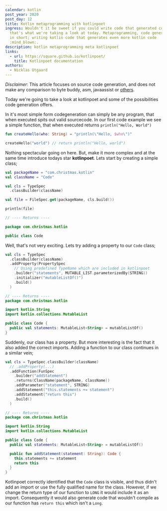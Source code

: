 ```yaml
---
calendar: kotlin
post_year: 2020
post_day: 12
title: Kotlin metaprogramming with kotlinpoet
ingress: Wouldn't it be sweet if you could write code that generated code. Well,
  that's what we're taking a look at today. Metaprogramming, code generation, or
  in short; writing kotlin code that generates even more kotlin code
  :mind_blown:.
description: kotlin metaprogramming meta kotlinpoet
links:
  - url: https://square.github.io/kotlinpoet/
    title: Kotlinpoet documentation
authors:
  - Nicklas Utgaard
---
```

_Disclaimer_: This article focuses on source code generation, and does not make any comparison to byte buddy, asm, javaassist or [others](https://stackoverflow.com/questions/2261947/are-there-alternatives-to-cglib/9823788#9823788). 

Today we're going to take a look at kotlinpoet and some of the possibilities code generation offers. 

In it's most simple form codegeneration can simply be any program, that when executed spits out valid sourcecode. In our first code example we see a simple function, that when executed returns `println("Hello, World")`
```kotlin
fun createHello(who: String) = "println(\"Hello, $who\")"

createHello("world") // return println("Hello, world")
```

Nothing spectacular going on here. But, make it more complex and at the same time introduce todays star **kotlinpoet**. Lets start by creating a simple class;
```kotlin
val packageName = "com.christmas.kotlin"
val className = "Code"

val cls = TypeSpec
  .classBuilder(className)

val file = FileSpec.get(packageName, cls.build())

println(file)

// ---- Returns ----

package com.christmas.kotlin

public class Code
```

Well, that's not very exciting. Lets try adding a property to our `Code` class;
```kotlin
val cls = TypeSpec
  .classBuilder(className)
  .addProperty(PropertySpec
    // Using predefined TypeName which are included in kotlinpoet
    .builder("statements", MUTABLE_LIST.parameterizedBy(STRING))
    .initializer("mutableListOf()")
    .build()
  )

// ---- Returns ----
package com.christmas.kotlin

import kotlin.String
import kotlin.collections.MutableList

public class Code {
  public val statements: MutableList<String> = mutableListOf()
}
```

Suddenly, our class has a property. But more interesting is the fact that it also added the correct imports. Adding a function to our class continues in a similar vein;
```kotlin
val cls = TypeSpec.classBuilder(className)
  // .addProperty(...)
  .addFunction(FunSpec
    .builder("addStatement")
    .returns(ClassName(packageName, className))
    .addParameter("statement", STRING)
    .addStatement("this.statements += statement")
    .addStatement("return this")
    .build()
  )

// ---- Returns ----
package com.christmas.kotlin

import kotlin.String
import kotlin.collections.MutableList

public class Code {
  public val statements: MutableList<String> = mutableListOf()

  public fun addStatement(statement: String): Code {
    this.statements += statement
    return this
  }
}
```

Kotlinpoet correctly identified that the `Code` class is visible, and thus didn't add an import or use the fully qualified name for the class. However, if we change the return type of our function to `LONG` it would include it as an import. Consequently it would also generate code that wouldn't compile as our function has `return this` which isn't a `Long`.


